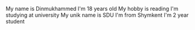 My name is Dinmukhammed
I'm 18 years old
My hobby is reading
I'm studying at university
My unik name is SDU
I'm from Shymkent
I'm 2 year student
